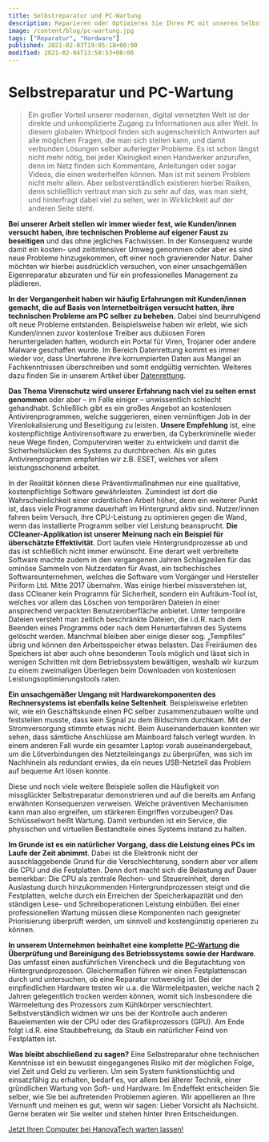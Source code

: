 ```yaml
---
title: Selbstreparatur und PC-Wartung
description: Reparieren oder Optimieren Sie Ihren PC mit unseren Selbstreparatur- und Wartungstipps. Erfahren Sie, wie Sie häufige Probleme beheben und Ihren Computer in Topform halten.
image: /content/blog/pc-wartung.jpg
tags: ["Reparatur", "Hardware"]
published: 2021-02-03T19:05:18+00:00
modified: 2021-02-04T13:58:53+00:00
---
```


# Selbstreparatur und PC-Wartung

> Ein großer Vorteil unserer modernen, digital vernetzten Welt ist der direkte und unkomplizierte Zugang zu Informationen aus aller Welt. In diesem globalen Whirlpool finden sich augenscheinlich Antworten auf alle möglichen Fragen, die man sich stellen kann, und damit verbunden Lösungen selber auferlegter Probleme. Es ist schon längst nicht mehr nötig, bei jeder Kleinigkeit einen Handwerker anzurufen, denn im Netz finden sich Kommentare, Anleitungen oder sogar Videos, die einen weiterhelfen können. Man ist mit seinem Problem nicht mehr allein. Aber selbstverständlich existieren hierbei Risiken, denn schließlich vertraut man sich zu sehr auf das, was man sieht, und hinterfragt dabei viel zu selten, wer in Wirklichkeit auf der anderen Seite steht.

**Bei unserer Arbeit stellen wir immer wieder fest, wie Kunden/innen versucht haben, ihre technischen Probleme auf eigener Faust zu beseitigen** und das ohne jegliches Fachwissen. In der Konsequenz wurde damit ein kosten- und zeitintensiver Umweg genommen oder aber es sind neue Probleme hinzugekommen, oft einer noch gravierender Natur. Daher möchten wir hierbei ausdrücklich versuchen, von einer unsachgemäßen Eigenreparatur abzuraten und für ein professionelles Management zu plädieren.

**In der Vergangenheit haben wir häufig Erfahrungen mit Kunden/innen gemacht, die auf Basis von Internetbeiträgen versucht hatten, ihre technischen Probleme am PC selber zu beheben.** Dabei sind beunruhigend oft neue Probleme entstanden. Beispielsweise haben wir erlebt, wie sich Kunden/innen zuvor kostenlose Treiber aus dubiosen Foren heruntergeladen hatten, wodurch ein Portal für Viren, Trojaner oder andere Malware geschaffen wurde. Im Bereich Datenrettung kommt es immer wieder vor, dass Unerfahrene ihre korrumpierten Daten aus Mangel an Fachkenntnissen überschreiben und somit endgültig vernichten. Weiteres dazu finden Sie in unserem Artikel über [Datenrettung](/repair/datenrettung).

**Das Thema Virenschutz wird unserer Erfahrung nach viel zu selten ernst genommen** oder aber – im Falle einiger – unwissentlich schlecht gehandhabt. Schließlich gibt es ein großes Angebot an kostenlosen Antivirenprogrammen, welche suggerieren, einen vernünftigen Job in der Virenlokalisierung und Beseitigung zu leisten. **Unsere Empfehlung** ist, eine kostenpflichtige Antivirensoftware zu erwerben, da Cyberkriminelle wieder neue Wege finden, Computerviren weiter zu entwickeln und damit die Sicherheitslücken des Systems zu durchbrechen. Als ein gutes Antivirenprogramm empfehlen wir z.B. ESET, welches vor allem leistungsschonend arbeitet.

In der Realität können diese Präventivmaßnahmen nur eine qualitative, kostenpflichtige Software gewährleisten. Zumindest ist dort die Wahrscheinlichkeit einer ordentlichen Arbeit höher, denn ein weiterer Punkt ist, dass viele Programme dauerhaft im Hintergrund aktiv sind. Nutzer/innen fahren beim Versuch, ihre CPU-Leistung zu optimieren gegen die Wand, wenn das installierte Programm selber viel Leistung beansprucht. **Die CCleaner-Applikation ist unserer Meinung nach ein Beispiel für überschätzte Effektivität**. Dort laufen viele Hintergrundprozesse ab und das ist schließlich nicht immer erwünscht. Eine derart weit verbreitete Software machte zudem in den vergangenen Jahren Schlagzeilen für das ominöse Sammeln von Nutzerdaten für Avast, ein tschechisches Softwareunternehmen, welches die Software vom Vorgänger und Hersteller Piriform Ltd. Mitte 2017 übernahm. Was einige hierbei missverstehen ist, dass CCleaner kein Programm für Sicherheit, sondern ein Aufräum-Tool ist, welches vor allem das Löschen von temporären Dateien in einer ansprechend verpackten Benutzeroberfläche anbietet. Unter temporäre Dateien versteht man zeitlich beschränkte Dateien, die i.d.R. nach dem Beenden eines Programms oder nach dem Herunterfahren des Systems gelöscht werden. Manchmal bleiben aber einige dieser sog. „Tempfiles“ übrig und können den Arbeitsspeicher etwas belasten. Das Freiräumen des Speichers ist aber auch ohne besonderen Tools möglich und lässt sich in wenigen Schritten mit dem Betriebssystem bewältigen, weshalb wir kurzum zu einem zweimaligen Überlegen beim Downloaden von kostenlosen Leistungsoptimierungstools raten.

**Ein unsachgemäßer Umgang mit Hardwarekomponenten des Rechnersystems ist ebenfalls keine Seltenheit**. Beispielsweise erlebten wir, wie ein Geschäftskunde einen PC selber zusammenzubauen wollte und feststellen musste, dass kein Signal zu dem Bildschirm durchkam. Mit der Stromversorgung stimmte etwas nicht. Beim Auseinanderbauen konnten wir sehen, dass sämtliche Anschlüsse am Mainboard falsch verlegt wurden. In einem anderen Fall wurde ein gesamter Laptop vorab auseinandergebaut, um die Lötverbindungen des Netzteileingangs zu überprüfen, was sich im Nachhinein als redundant erwies, da ein neues USB-Netzteil das Problem auf bequeme Art lösen konnte.

Diese und noch viele weitere Beispiele sollen die Häufigkeit von missglückter Selbstreparatur demonstrieren und auf die bereits am Anfang erwähnten Konsequenzen verweisen. Welche präventiven Mechanismen kann man also ergreifen, um stärkeren Eingriffen vorzubeugen? Das Schlüsselwort heißt Wartung. Damit verbunden ist ein Service, die physischen und virtuellen Bestandteile eines Systems instand zu halten.

**Im Grunde ist es ein natürlicher Vorgang, dass die Leistung eines PCs im Laufe der Zeit abnimmt**. Dabei ist die Elektronik nicht der ausschlaggebende Grund für die Verschlechterung, sondern aber vor allem die CPU und die Festplatten. Denn dort macht sich die Belastung auf Dauer bemerkbar: Die CPU als zentrale Rechen- und Steuereinheit, deren Auslastung durch hinzukommenden Hintergrundprozessen steigt und die Festplatten, welche durch ein Erreichen der Speicherkapazität und den ständigen Lese- und Schreiboperationen Leistung einbüßen. Bei einer professionellen Wartung müssen diese Komponenten nach geeigneter Priorisierung überprüft werden, um sinnvoll und kostengünstig operieren zu können.

**In unserem Unternehmen beinhaltet eine komplette [PC-Wartung](/repair/pc-reparatur) die Überprüfung und Bereinigung des Betriebssystems sowie der Hardware**. Das umfasst einen ausführlichen Virencheck und die Begutachtung von Hintergrundprozessen. Gleichermaßen führen wir einen Festplattenscan durch und untersuchen, ob eine Reparatur notwendig ist. Bei der empfindlichen Hardware testen wir u.a. die Wärmeleitpasten, welche nach 2 Jahren gelegentlich trocken werden können, womit sich insbesondere die Wärmeleitung des Prozessors zum Kühlkörper verschlechtert. Selbstverständlich widmen wir uns bei der Kontrolle auch anderen Bauelementen wie der CPU oder des Grafikprozessors (GPU). Am Ende folgt i.d.R. eine Staubbefreiung, da Staub ein natürlicher Feind von Festplatten ist.

**Was bleibt abschließend zu sagen?** Eine Selbstreparatur ohne technischen Kenntnisse ist ein bewusst eingegangenes Risiko mit der möglichen Folge, viel Zeit und Geld zu verlieren. Um sein System funktionstüchtig und einsatzfähig zu erhalten, bedarf es, vor allem bei älterer Technik, einer gründlichen Wartung von Soft- und Hardware. Im Endeffekt entscheiden Sie selber, wie Sie bei auftretenden Problemen agieren. Wir appellieren an Ihre Vernunft und meinen es gut, wenn wir sagen: Lieber Vorsicht als Nachsicht. Gerne beraten wir Sie weiter und stehen hinter Ihren Entscheidungen.

[Jetzt Ihren Computer bei HanovaTech warten lassen!](/repair/kontakt/pc-reparatur)

